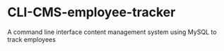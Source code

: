 # CLI-CMS-employee-tracker
A command line interface content management system using MySQL to track employees

